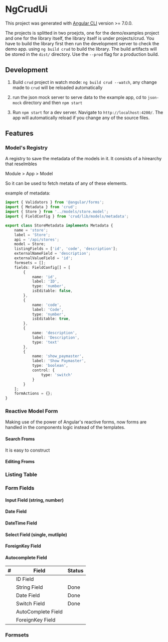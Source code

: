 # NgCrudUi

This project was generated with [Angular CLI](https://github.com/angular/angular-cli) version >= 7.0.0.

The projects is splitted in two proejcts, one for the demo/examples project and one for the library itself,
the library itself is under projects/crud. You have to build the library first then run the development server
to check the demo app. using `ng build crud` to build the library. The build artifacts will be stored in the `dist/` directory. Use the `--prod` flag for a production build.

## Development

1. Build `crud` project in watch mode: `ng build crud --watch`, any change made to `crud` will be reloaded automatically

2. run the json mock server to serve data to the example app, cd to `json-mock` directory and then `npm start`

3. Run `npm start` for a dev server. Navigate to `http://localhost:4200/`. The app will automatically reload if you change any of the source files.

## Features

### Model's Registry

A registry to save the metadata of the models in it. It consists of a hirearchy that reselmbles 

Module > App > Model

So it can be used to fetch metata of any of these elements.

example of metadata:

```typescript
import { Validators } from '@angular/forms';
import { Metadata } from 'crud';
import { Store } from '../models/store.model';
import { FieldConfig } from 'crud/lib/models/metadata';

export class StoreMetadata implements Metadata {
    name = 'store';
    label = 'Store';
    api = '/api/stores';
    model = Store;
    listingFields = ['id', 'code', 'description'];
    externalNameField = 'description';
    externalValueField = 'id';
    formsets = [];
    fields: FieldConfig[] = [
        {
            name: 'id',
            label: 'ID',
            type: 'number',
            isEditable: false,
        },
        {
            name: 'code',
            label: 'Code',
            type: 'number',
            isEditable: true,
        },
        {
            name: 'description',
            label: 'Description',
            type: 'text'
        },
        {
            name: 'show_paymaster',
            label: 'Show Paymaster',
            type: 'boolean',
            control: {
                type: 'switch'
            }
        }
    ];
    formActions = {};
}
```

### Reactive Model Form

Making use of the power of Angular's reactive forms, now forms are handled in the components logic
instead of the templates.

#### Search Froms

It is easy to construct 

#### Editing Froms

### Listing Table

### Form Fields

#### Input Field (string, number)
#### Date Field
#### DateTime Field
#### Select Field (single, mutliple)
#### ForeignKey Field
#### Autocomplete Field

| # | Field            | Status  |
| - | ---------------- | ------- |
|   | ID Field      |     |
|   | String Field      | Done    |
|   | Date Field      | Done    |
|   | Switch Field      | Done    |
|   | AutoComplete Field      |     |
|   | ForeignKey Field      |    |

### Formsets